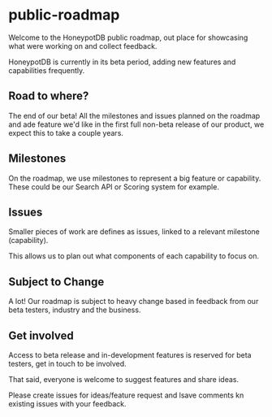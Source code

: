 # public-roadmap

Welcome to the HoneypotDB public roadmap, out place for showcasing what were working on and collect feedback.

HoneypotDB is currently in its beta period, adding new features and capabilities frequently.

## Road to where?

The end of our beta! All the milestones and issues planned on the roadmap and ade feature we'd like in the first full non-beta release of our product, we expect this to take a couple years.

## Milestones

On the roadmap, we use milestones to represent a big feature or capability. These could be our Search API or Scoring system for example.

## Issues

Smaller pieces of work are defines as issues, linked to a relevant milestone (capability). 

This allows us to plan out what components of each capability to focus on.

## Subject to Change 

A lot! Our roadmap is subject to heavy change based in feedback from our beta testers, industry and the business.

## Get involved 

Access to beta release and in-development features is reserved for beta testers, get in touch to be involved.

That said, everyone is welcome to suggest features and share ideas. 

Please create issues for ideas/feature request and lsave comments kn existing issues with your feedback.
